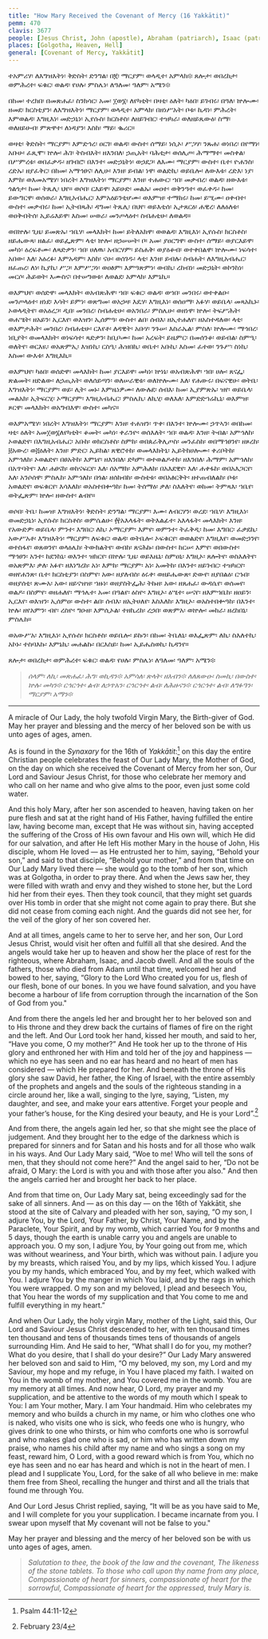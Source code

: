 ```yaml
---
title: "How Mary Received the Covenant of Mercy (16 Yakkātit)"
pemm: 470
clavis: 3677
people: [Jesus Christ, John (apostle), Abraham (patriarch), Isaac (patriarch), Jacob (patriarch), David (prophet)]
places: [Golgotha, Heaven, Hell]
general: [Covenant of Mercy, Yakkātit]
---
```

ተአምሪሃ፡ ለእግዝእትነ፡ ቅድስት፡ ድንግል፡ በ፪፡ ማርያም፡ ወላዲተ፡ አምላክ፨ ጸሎታ፡ ወበረከታ፡ ወምሕረተ፡ ፍቁር፡ ወልዳ፡ የሀሉ፡ ምስሌነ፡ ለዓለመ፡ ዓለም፡ አሜን፨

በከመ፡ ተረክበ፡ በመጽሐፈ፡ ስንክሳር፡ አመ፡ ፲ወ፮፡ ለየካቲት፡ በዛቲ፡ ዕለት፡ ካዕበ፡ ይገብሩ፡ በዓለ፡ ኵሎሙ፡ ዘመደ፡ ክርስቲያን፡ ለእግዝእትነ፡ ማርያም፡ ወላዲተ፡ አምላክ፡ በዘነሥአት፡ ቦቱ፡ ኪዳነ፡ ምሕረት፡ እምወልዳ፡ እግዚእነ፡ መድኃኒነ፡ ኢየሱስ፡ ክርስቶስ፡ ለዘይገብር፡ ተዝካራ፡ ወለዘይጼውዕ፡ ስማ፡ ወለዘይሁብ፡ ምጽዋተ፡ ለነዳያን፡ እስከ፡ ማይ፡ ቈሪር።

ወዛቲ፡ ቅድስት፡ ማርያም፡ እምድኅረ፡ ዐርገ፡ ወልዳ፡ ውስተ፡ ሰማይ፡ ነሲኦ፡ ሥጋሃ፡ ንጹሐ፡ ወነበረ፡ በየማነ፡ አቡሁ፡ ፈጺሞ፡ ኵሎ፡ ሕገ፡ ትስብእት፡ ዘእንበለ፡ ኃጢአት፡ ባሕቲታ፡ ወሰሊጦ፡ ሕማማተ፡ መስቀል፡ በሥምረቱ፡ ወበፈቃዱ፡ ዘገብሮ፡ በእንተ፡ መድኃኒትነ፡ ወኃደጋ፡ ለእሙ፡ ማርያም፡ ውስተ፡ ቤተ፡ ዮሐንስ፡ ረድኡ፡ ዘያፈቅር፡ በከመ፡ አማኅፀና፡ ለሊሁ፡ እንዘ፡ ይብል፡ ነዋ፡ ወልድኪ፡ ወይቤሎ፡ ለውእቱ፡ ረድእ፡ ነያ፡ እምከ፡ ወእመአሜሃ፡ ነበረት፡ እግዝእትነ፡ ማርያም፡ እንዘ፡ ተሐውር፡ ኀበ፡ መቃብረ፡ ወልዳ፡ ዘውእቱ፡ ጎልጎታ፡ ከመ፡ ትጼሊ፡ ህየ። ወሶበ፡ ርእይዋ፡ አይሁድ፡ መልኡ፡ መዐተ፡ ወቅንዓተ፡ ወፈቀዱ፡ ከመ፡ ይውግርዋ፡ ወሰወራ፡ እግዚአብሔር፡ እምአዕይንቲሆሙ፡ ወእምዝ፡ ተማከሩ፡ ከመ፡ ይሢሙ፡ ዐቀብተ፡ ውስተ፡ መቃብሩ፡ ከመ፡ ኢትብጻሕ፡ ዳግመ፡ ትጼሊ፡ በህየ፡ ወይእቲሰ፡ ኢታጸርዕ፡ ሐዊረ፡ ለለዕለቱ፡ ወዐቅብትሰ፡ ኢይሬእይዋ፡ እስመ፡ ሠወራ፡ መንጦላዕተ፡ ስብሐቲሁ፡ ለወልዳ።

ወበኵሉ፡ ጊዜ፡ ይመጽኡ፡ ኀቤሃ፡ መላእክት፡ ከመ፡ ይትለአክዋ፡ ወወልዳ፡ እግዚእነ፡ ኢየሱስ፡ ክርስቶስ፡ ዘይሔውጻ፡ ዘልፈ፡ ወይፌጽም፡ ላቲ፡ ኵሎ፡ ዘኃሠሠት፡ ቦ፡ አመ፡ ያዐርግዋ፡ ውስተ፡ ሰማይ፡ ወያርእይዋ፡ መካነ፡ ዕረፍቶሙ፡ ለጻድቃን፡ ኀበ፡ ሀለዉ፡ አብርሃም፡ ይስሐቅ፡ ወያዕቆብ፡ ወተቀበልዋ፡ ኵሎሙ፡ ነፍሳተ፡ አበው፡ እለ፡ አዕረፉ፡ እምአዳም፡ እስከ፡ ናሁ፡ ወሰገዱ፡ ላቲ፡ እንዘ፡ ይብሉ፡ ስብሐት፡ ለእግዚአብሔር፡ ዘፈጠረ፡ ለነ፡ ኪያኪ፡ ሥጋ፡ እምሥጋነ፡ ወዐፅም፡ እምዓጽምነ፡ ወብኪ፡ ረከብነ፡ መድኃኒት፡ ወኮንከነ፡ መርሶ፡ ሕይወት፡ እሙስና፡ በተሠግወቱ፡ ለወልደ፡ አምላክ፡ እምኔኪ።

ወእምህየ፡ ወሰድዋ፡ መላእክት፡ ወአብጽሕዋ፡ ኀበ፡ ፍቁር፡ ወልዳ፡ ወኀበ፡ መንበሩ፡ ወተቀልዑ፡ መንጦላዕተ፡ ዘነደ፡ እሳት፡ ይምነ፡ ወጽግመ፡ ወአኃዛ፡ እዴሃ፡ እግዚእነ፡ ወሰዐማ፡ አፉሃ፡ ወይቤላ፡ መጻአኪኑ፡ ኦወላዲትየ፡ ወአዕረጋ፡ ዲበ፡ መንበረ፡ ስብሐቲሁ፡ ወአንበራ፡ ምስሌሁ፡ ወዘነዋ፡ ኵሎ፡ ትፍሥሕት፡ ወሐሤት፡ ዘአይን፡ ኢርእየ፡ ወእዝን፡ ኢሰምዓ፡ ውስተ፡ ልበ፡ ሰብእ፡ ዘኢተሐለየ፡ ዘአስተዳለወ፡ ላቲ፡ ወእምታሕት፡ መንበረ፡ ስብሐቲሁ፡ ርእየቶ፡ ለዳዊት፡ አቡሃ፡ ንጉሠ፡ እስራኤል፡ ምስለ፡ ኵሎሙ፡ ማኅበረ፡ ነቢያት፡ ወመላእክት፡ ወነፍሳተ፡ ጻድቃን፡ ከቢቦሙ፡ ከመ፡ አረፍት፡ ይዜምር፡ በመሰንቆ፡ ወይብል፡ ስምዒ፡ ወለትየ፡ ወርእዪ፡ ወአጽምኢ፡ እዝነኪ፡ ርስዒ፡ ሕዝበኪ፡ ወቤተ፡ አቡኪ፡ እስመ፡ ፈተወ፡ ንጉሥ፡ ስነኪ፡ እስመ፡ ውእቱ፡ እግዚእኪ።

ወእምህየ፡ ካዕበ፡ ወሰድዋ፡ መላእክት፡ ከመ፡ ያርእይዋ፡ መካነ፡ ኵነኔ፡ ወአብጽሕዋ፡ ኀበ፡ ሀሎ፡ ጸናፌ፡ ጽልመት፡ ዘድልው፡ ለኃጢአት፡ ወለሰይጣን፡ ወለሠራዊቱ፡ ወለኵሎሙ፡ እለ፡ የሐውሩ፡ በፍናዊሁ፡ ወትቤ፡ እግዝእትነ፡ ማርያም፡ ወይ፡ ሊት፡ መኑ፡ እምዜነዎሙ፡ ለውሉደ፡ ሰብእ፡ ከመ፡ ኢያምጽኡ፡ ዝየ፡ ወይቤላ፡ መልአክ፡ ኢትፍርሂ፡ ኦማርያም፡ እግዚአብሔር፡ ምስሌኪ፡ ለኪሂ፡ ወለእለ፡ እምድድኀሬኪኒ፡ ወእምዝ፡ ጾርዋ፡ መላእክት፡ ወአግብእዋ፡ ውስተ፡ መካና።

ወእምአሜሃ፡ ነበረት፡ እግዝእትነ፡ ማርያም፡ እንዘ፡ ተሐዝን፡ ጥቀ፡ በእንተ፡ ኵሎሙ፡ ኃጥኣን፡ ወበከመ፡ ዛቲ፡ ዕለት፡ አመ፲ወ፮ለየካቲት፡ ቆመት፡ መካነ፡ ቀራንዮ፡ ወሰእለት፡ ኀበ፡ ወልዳ፡ እንዘ፡ ትብል፡ አምኅለከ፡ ኦወልድየ፡ በእግዚአብሔር፡ አቡከ፡ ወክርስቶስ፡ ስምከ፡ ወበጰራቅሊጦስ፡ መንፈስከ፡ ወበማኅፀንየ፡ ዘጾረከ፡ ፱አውረ፡ ወ፭ዕለት፡ እንዘ፡ ምድር፡ ኢይክል፡ ጸዊሮተከ፡ ወመላእክትኒ፡ ኢይትከሀሎሙ፡ ቀሪቦትከ፡ አምኅለከ፡ ኦወልድየ፡ በፀአትከ፡ እምኔየ፡ ዘእንበለ፡ ድካም፡ ወተወልዶተከ፡ ዘእንበለ፡ ሕማም፡ አምኅለከ፡ በአጥባትየ፡ እለ፡ ሐፀናከ፡ ወከናፍርየ፡ እለ፡ ሰአማከ፡ አምሕለከ፡ በአእደዊየ፡ እለ፡ ሐቀፋከ፡ ወበአእጋርየ፡ እለ፡ አንሶሰዋ፡ ምስሌከ፡ አምኅለከ፡ በጎል፡ ዘሰከብከ፡ ውስቴቱ፡ ወበአፅርቅት፡ ዘተጠብለልከ፡ ቦቱ፡ አወልድየ፡ ወፍቁርየ፡ እሳእለከ፡ ወአስተበቍዓከ፡ ከመ፡ ትሰማዕ፡ ቃለ፡ ስእለትየ፡ ወከመ፡ ትምጻእ፡ ኀቤየ፡ ወትፌጽም፡ ኵሎ፡ ዘውስተ፡ ልብየ።

ወሶበ፡ ትቤ፡ ከመዝ፡ እግዝእትነ፡ ቅድስት፡ ድንግል፡ ማርያም፡ እሙ፡ ለብርሃን፡ ወረደ፡ ኀቤሃ፡ እግዚእነ፡ ወመድኃኒነ፡ ኢየሱስ፡ ክርስቶስ፡ ወምሴልሁ፡ ፼አእላፋት፡ ወትእልፊተ፡ አእላፋት፡ መላእክት፡ እንዘ፡ የአውድዎ፡ ወይቤላ፡ ምንተ፡ እግበር፡ ለኪ፡ ኦማርያም፡ እምየ፡ ወምንተ፡ ትፈቅዲ፡ ከመ፡ እግበር፡ ፈቃደኪ፡ አውሥአቶ፡ እግዝእትነ፡ ማርያም፡ ለፍቁር፡ ወልዳ፡ ወትቤሎ፡ ኦፍቁርየ፡ ወወልድየ፡ እግዚእየ፡ ወመድኃንየ፡ ወተስፋየ፡ ወጸወንየ፡ ወላዕሌከ፡ ትውክልትየ፡  ወብከ፡ ጸናሕኩ፡ በውስተ፡ ከርሠ፡ እምየ፡ ወበውስተ፡ ማኅፀን፡ አንተ፡ ከደንከኒ፡ ወእንተ፡ ዝክርየ፡ በኵሉ፡ ጊዜ፡ ወይእዜኒ፡ ስምዐኒ፡ እግዚኦ፡ ጸሎትየ፡ ወስእለትየ፡ ወአጽምእ፡ ቃለ፡ አፉየ፡ ዘእነግረከ፡ አነ፡ እምከ፡ ማርያም፡ አነ፡ አመትከ፡ በእንተ፡ ዘይገብር፡ ተዝካርየ፡ ወዘየሐንጽ፡ ቤተ፡ ክርስቲያን፡ በስምየ፡ አው፡ ዘያለብስ፡ ዕሩቀ፡ ወዘይሔውጽ፡ ድውየ፡ ዘያበልዕ፡ ርኁበ፡ ወዘያሰቲ፡ ጽሙአ፡ አው፡ ዘይናዝዝ፡ ኀዙነ፡ ወዘያስትፌሕ፡ ትኩዘ፡ አው፡ ዘጸሐፈ፡ ውዳሴየ፡ ወሰመየ፡ ወልዶ፡ በስምየ፡ ወዘሐለየ፡ ማኅሌተ፡ አመ፡ በዓልየ፡ ዕስዮ፡ እግዚኦ፡ ዕሤተ፡ ሠናየ፡ ዘእምኀቤከ፡ ዘዐይን፡ ኢርእየ፡ ወእዝን፡ ኢሰምዐ፡ ውስተ፡ ልበ፡ ሰብእ፡ ዘኢትሀለየ፡ እስእለከ፡ እግዚኦ፡ ወአስተበቍዓከ፡ በእንተ፡ ኵሉ፡ ዘየአምን፡ ብየ፡ ረስዮ፡ ግዑዘ፡ እምሲኦል፡ ተዘኪረከ፡ ረኃበ፡ ወጽምአ፡ ወኵሎ፡ መከራ፡ ዘረከበኒ፡ ምስሌከ።

ወአውሥአ፡ እግዚእነ፡ ኢየሱስ፡ ክርስቶስ፡ ወይቤሎ፡ ይኩን፡ በከመ፡ ትቤለኒ፡ ወእፌጽም፡ ለኪ፡ ስእለተኪ፡ አኮኑ፡ ተስባእኩ፡ እምኔኪ፡ መሐልኩ፡ በርእስይ፡ ከመ፡ ኢይሔስወኪ፡ ኪዳንየ።

ጸሎታ፡ ወበረከታ፡ ወምሕረተ፡ ፍቁር፡ ወልዳ፡ የሀሉ፡ ምስሌነ፡ ለዓለመ፡ ዓለም፡ አሜን፨

>*ሰላም፡ ለኪ፡ መጽሐፈ፡ ሕግ፡ ወኪዳን፨*
>*አምሳለ፡ ጽላት፡ ዘእብን፨*
>*ለለጸውዑ፡ ስመኪ፡ በውስተ፡ ኵሉ፡ መካን፨*
>*ርኅርኅተ፡ ልብ፡ ለኃጥአን፡ ርኅርኅተ፡ ልብ፡ ለሕዙናን፨*
>*ርኅርኅተ፡ ልብ፡ ለግፉዓን፡ ማርያም፡ አማን፨*

----

A miracle of Our Lady, the holy twofold Virgin Mary, the Birth-giver of God. May her prayer and blessing and the mercy of her beloved son be with us unto ages of ages, amen.

As is found in the *Synaxary* for the 16th of *Yakkātit*:[^1] on this day the entire Christian people celebrates the feast of Our Lady Mary, the Mother of God, on the day on which she received the Covenant of Mercy from her son, Our Lord and Saviour Jesus Christ, for those who celebrate her memory and who call on her name and who give alms to the poor, even just some cold water.

And this holy Mary, after her son ascended to heaven, having taken on her pure flesh and sat at the right hand of His Father, having fulfilled the entire law, having become man, except that He was without sin, having accepted the suffering of the Cross of His own favour and His own will, which He did for our salvation, and after He left His mother Mary in the house of John, His disciple, whom He loved — as He entrusted her to him, saying, “Behold your son,” and said to that disciple, “Behold your mother,” and from that time on Our Lady Mary lived there — she would go to the tomb of her son, which was at Golgotha, in order to pray there. And when the Jews saw her, they were filled with wrath and envy and they wished to stone her, but the Lord hid her from their eyes. Then they took council, that they might set guards over His tomb in order that she might not come again to pray there. But she did not cease from coming each night. And the guards did not see her, for the veil of the glory of her son covered her.

And at all times, angels came to her to serve her, and her son, Our Lord Jesus Christ, would visit her often and fulfill all that she desired. And the angels would take her up to heaven and show her the place of rest for the righteous, where Abraham, Isaac, and Jacob dwell. And all the souls of the fathers, those who died from Adam until that time, welcomed her and bowed to her, saying, “Glory to the Lord Who created you for us, flesh of our flesh, bone of our bones. In you we have found salvation, and you have become a harbour of life from corruption through the incarnation of the Son of God from you."

And from there the angels led her and brought her to her beloved son and to His throne and they drew back the curtains of flames of fire on the right and the left. And Our Lord took her hand, kissed her mouth, and said to her, “Have you come, O my mother?” And He took her up to the throne of His glory and enthroned her with Him and told her of the joy and happiness — which no eye has seen and no ear has heard and no heart of men has considered — which He prepared for her. And beneath the throne of His glory she saw David, her father, the King of Israel, with the entire assembly of the prophets and angels and the souls of the righteous standing in a circle around her, like a wall, singing to the lyre, saying, “Listen, my daughter, and see, and make your ears attentive. Forget your people and your father’s house, for the King desired your beauty, and He is your Lord”.[^2]

And from there, the angels again led her, so that she might see the place of judgement. And they brought her to the edge of the darkness which is prepared for sinners and for Satan and his hosts and for all those who walk in his ways. And Our Lady Mary said, “Woe to me! Who will tell the sons of men, that they should not come here?” And the angel said to her, “Do not be afraid, O Mary: the Lord is with you and with those after you also." And then the angels carried her and brought her back to her place.

And from that time on, Our Lady Mary sat, being exceedingly sad for the sake of all sinners. And — as on this day — on the 16th of Yakkātit, she stood at the site of Calvary and pleaded with her son, saying, “O my son, I adjure You, by the Lord, Your Father, by Christ, Your Name, and by the Paraclete, Your Spirit, and by my womb, which carried You for 9 months and 5 days, though the earth is unable carry you and angels are unable to approach you. O my son, I adjure You, by Your going out from me, which was without weariness, and Your birth, which was without pain. I adjure you by my breasts, which raised You, and by my lips, which kissed You. I adjure you by my hands, which embraced You, and by my feet, which walked with You. I adjure You by the manger in which You laid, and by the rags in which You were wrapped. O my son and my beloved, I plead and beseech You, that You hear the words of my supplication and that You come to me and fulfill everything in my heart.”

And when Our Lady, the holy virgin Mary, mother of the Light, said this, Our Lord and Saviour Jesus Christ descended to her, with ten thousand times ten thousand and tens of thousands times tens of thousands of angels surrounding Him. And He said to her, “What shall I do for you, my mother? What do you desire, that I shall do your desire?” Our Lady Mary answered her beloved son and said to Him, “O my beloved, my son, my Lord and my Saviour, my hope and my refuge, in You I have placed my faith. I waited on You in the womb of my mother, and You covered me in the womb. You are my memory at all times. And now hear, O Lord, my prayer and my supplication, and be attentive to the words of my mouth which I speak to You: I am Your mother, Mary. I am Your handmaid. Him who celebrates my memory and who builds a church in my name, or him who clothes one who is naked, who visits one who is sick, who feeds one who is hungry, who gives drink to one who thirsts, or him who comforts one who is sorrowful and who makes glad one who is sad, or him who has written down my praise, who names his child after my name and who sings a song on my feast, reward him, O Lord, with a good reward which is from You, which no eye has seen and no ear has heard and which is not in the heart of men. I plead and I supplicate You, Lord, for the sake of all who believe in me: make them free from Sheol, recalling the hunger and thirst and all the trials that found me through You.

And Our Lord Jesus Christ replied, saying, “It will be as you have said to Me, and I will complete for you your supplication. I became incarnate from you. I swear upon myself that My covenant will not be false to you."

May her prayer and blessing and the mercy of her beloved son be with us unto ages of ages, amen.

>*Salutation to thee, the book of the law and the covenant,*
>*The likeness of the stone tablets.*
>*To those who call upon thy name from any place,*
>*Compassionate of heart for sinners, compassionate of heart for the sorrowful,*
>*Compassionate of heart for the oppressed, truly Mary is.*

[^1]: Psalm 44:11-12
[^2]: February 23/4